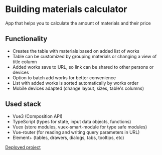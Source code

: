 # Building materials calculator

App that helps you to calculate the amount of materials and their price

## Functionality

- Creates the table with materials based on added list of works
- Table can be customized by grouping materials or changing a view of title column
- Added works save to URL, so link can be shared to other persons or devices
- Option to batch add works for better convenience
- List with added works is sorted automatically by works order
- Mobile devices adapted (change layout, sizes, table's columns)

## Used stack

- Vue3 (Composition API)
- TypeScript (types for state, input data objects, functions)
- Vuex (store modules, vuex-smart-module for type safe modules)
- Vue-router (for reading and writing query parameters in URL)
- Element+ (tables, drawers, dialogs, tabs, tooltips, etc)


[Deployed project](https://lavrov88.github.io/materials/)
